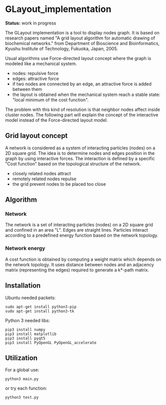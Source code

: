 # GLayout_implementation

**Status:** work in progress

The GLayout implementation is a tool to display nodes graph.
It is based on research papers named "A grid layout algorithm for automatic drawing of biochemical networks." from Department of Bioscience and Bioinformatics, Kyushu Institute of Technology, Fukuoka, Japan, 2005.

Usual algorithms use Force-directed layout concept where the graph is modeled like a mechanical system.

- nodes: repulsive force
- edges: attractive force
- if two nodes are connected by an edge, an attractive force is added between them
- the layout is obtained when the mechanical system reach a stable state: "local minimum of the cost function".

The problem with this kind of resolution is that neighbor nodes affect inside cluster nodes. The following part will explain the concept of the interactive model instead of the Force-directed layout model.

## Grid layout concept
A network is considered as a system of interacting particles (nodes) on a 2D square grid.
The idea is to determine nodes and edges position in the graph by using interactive forces.
The interaction is defined by a specific "Cost function" based on the topological structure of the network.

- closely related nodes attract
- remotely related nodes repulse
- the grid prevent nodes to be placed too close

## Algorithm

### Network

The network is a set of interacting particles (nodes) on a 2D square grid and confined in an area "L".
Edges are straight lines.
Particles interact according to a predefined energy function based on the network topology.

### Network energy
A cost function is obtained by computing a weight matrix which depends on the network topology. It uses distance between nodes and an adjacency matrix (representing the edges) required to generate a k\*-path matrix. 

## Installation
Ubuntu needed packets:
```
sudo apt-get install python3-pip
sudo apt-get install python3-tk
```
Python 3 needed libs:
```
pip3 install numpy
pip3 install matplotlib
pip3 install pyqt5
pip3 install PyOpenGL PyOpenGL_accelerate
```

## Utilization
For a global use:
```
python3 main.py
```
or try each function:
```
python3 test.py
```